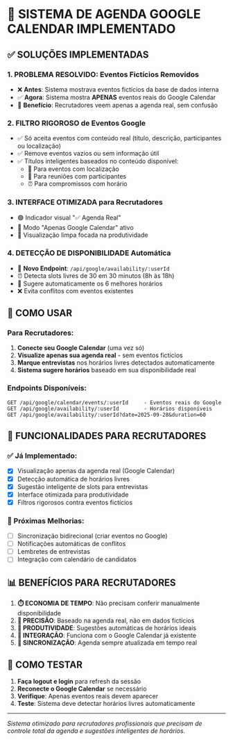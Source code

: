 # 🎯 SISTEMA DE AGENDA GOOGLE CALENDAR IMPLEMENTADO

## ✅ SOLUÇÕES IMPLEMENTADAS

### 1. **PROBLEMA RESOLVIDO**: Eventos Fictícios Removidos
- ❌ **Antes**: Sistema mostrava eventos fictícios da base de dados interna
- ✅ **Agora**: Sistema mostra **APENAS** eventos reais do Google Calendar
- 🎯 **Benefício**: Recrutadores veem apenas a agenda real, sem confusão

### 2. **FILTRO RIGOROSO** de Eventos Google
- ✅ Só aceita eventos com conteúdo real (título, descrição, participantes ou localização)
- ✅ Remove eventos vazios ou sem informação útil
- ✅ Títulos inteligentes baseados no conteúdo disponível:
  - 📍 Para eventos com localização
  - 👥 Para reuniões com participantes
  - ⏰ Para compromissos com horário

### 3. **INTERFACE OTIMIZADA** para Recrutadores
- 🟢 Indicador visual "✅ Agenda Real" 
- 📅 Modo "Apenas Google Calendar" ativo
- 🎨 Visualização limpa focada na produtividade

### 4. **DETECÇÃO DE DISPONIBILIDADE** Automática
- 🚀 **Novo Endpoint**: `/api/google/availability/:userId`
- ⏰ Detecta slots livres de 30 em 30 minutos (8h às 18h)
- 🎯 Sugere automaticamente os 6 melhores horários
- ❌ Evita conflitos com eventos existentes

## 🔧 COMO USAR

### Para Recrutadores:
1. **Conecte seu Google Calendar** (uma vez só)
2. **Visualize apenas sua agenda real** - sem eventos fictícios
3. **Marque entrevistas** nos horários livres detectados automaticamente
4. **Sistema sugere horários** baseado em sua disponibilidade real

### Endpoints Disponíveis:
```
GET /api/google/calendar/events/:userId     - Eventos reais do Google
GET /api/google/availability/:userId        - Horários disponíveis
GET /api/google/availability/:userId?date=2025-09-28&duration=60
```

## 🎯 FUNCIONALIDADES PARA RECRUTADORES

### ✅ Já Implementado:
- [x] Visualização apenas da agenda real (Google Calendar)
- [x] Detecção automática de horários livres
- [x] Sugestão inteligente de slots para entrevistas
- [x] Interface otimizada para produtividade
- [x] Filtros rigorosos contra eventos fictícios

### 🚀 Próximas Melhorias:
- [ ] Sincronização bidirecional (criar eventos no Google)
- [ ] Notificações automáticas de conflitos
- [ ] Lembretes de entrevistas
- [ ] Integração com calendário de candidatos

## 📊 BENEFÍCIOS PARA RECRUTADORES

1. **⏱️ ECONOMIA DE TEMPO**: Não precisam conferir manualmente disponibilidade
2. **🎯 PRECISÃO**: Baseado na agenda real, não em dados fictícios
3. **🚀 PRODUTIVIDADE**: Sugestões automáticas de horários ideais
4. **📱 INTEGRAÇÃO**: Funciona com o Google Calendar já existente
5. **🔄 SINCRONIZAÇÃO**: Agenda sempre atualizada em tempo real

## 🧪 COMO TESTAR

1. **Faça logout e login** para refresh da sessão
2. **Reconecte o Google Calendar** se necessário
3. **Verifique**: Apenas eventos reais devem aparecer
4. **Teste**: Sistema deve detectar horários livres automaticamente

---
*Sistema otimizado para recrutadores profissionais que precisam de controle total da agenda e sugestões inteligentes de horários.*